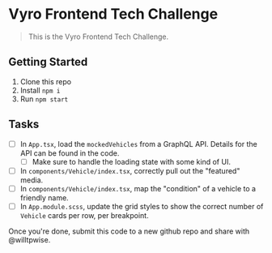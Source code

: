 # Vyro Frontend Tech Challenge

> This is the Vyro Frontend Tech Challenge.

## Getting Started

1. Clone this repo
1. Install `npm i`
1. Run `npm start`

## Tasks

- [ ] In `App.tsx`, load the `mockedVehicles` from a GraphQL API. Details for the API can be found in the code.
  - [ ] Make sure to handle the loading state with some kind of UI.
- [ ] In `components/Vehicle/index.tsx`, correctly pull out the "featured" media.
- [ ] In `components/Vehicle/index.tsx`, map the "condition" of a vehicle to a friendly name.
- [ ] In `App.module.scss`, update the grid styles to show the correct number of `Vehicle` cards per row, per breakpoint.

Once you're done, submit this code to a new github repo and share with @willtpwise.
